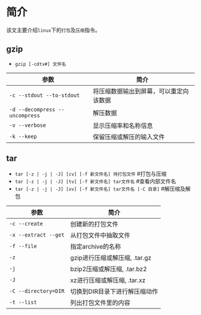 # 简介

该文主要介绍`linux`下的`打包`及`压缩`指令。

## gzip

* `gzip [-cdtv#] 文件名`

| 参数    |  简介     |
|---------|-----------|
|`-c --stdout --to-stdout` | 将压缩数据输出到屏幕，可以重定向该数据 |
|`-d --decompress --uncompress` | 解压数据  |
| `-v --verbose` | 显示压缩率和名称信息  |
| `-k --keep` | 保留压缩或解压的输入文件  |

## tar

* `tar [-z | -j | -J] [cv] [-f 新文件名] 待打包文件` #打包与压缩
* `tar [-z | -j | -J] [tv] [-f 新文件名] tar文件名` #查看内部文件名
* `tar [-z | -j | -J] [xv] [-f 新文件名] tar文件名 [-C 目录]` #解压缩及解包

| 参数     | 简介     |
|----------|----------|
| `-c --create` | 创建新的打包文件   |
| `-x --extract --get` | 从打包文件中抽取文件 |
| `-f --file` | 指定archive的名称    |
| `-z`  | gzip进行压缩或解压缩, .tar.gz   |
| `-j`  | bzip2压缩或解压缩, .tar.bz2  |
| `-J` | xz进行压缩或解压缩, .tar.xz  |
| `-C --directory=DIR`  | 切换到DIR目录下进行解压缩动作  | 
| `-t --list` | 列出打包文件里的内容 |

